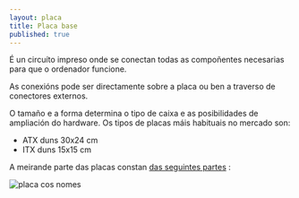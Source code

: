 ```yaml
---
layout: placa
title: Placa base
published: true
---
```



É un circuíto impreso onde se conectan todas as compoñentes necesarias para que o ordenador funcione.

As conexións pode ser directamente sobre a placa ou ben a traverso de conectores externos.

O tamaño e a forma determina o tipo de caixa e as posibilidades de ampliación do hardware. Os tipos de placas máis habituais no mercado son:

* ATX duns 30x24 cm
* ITX duns 15x15 cm

A meirande parte das placas constan  <a href="/placa/index.html">das seguintes partes</a> :

![placa cos nomes]({{site.baseurl}}/imaxes/placa.jpg)
